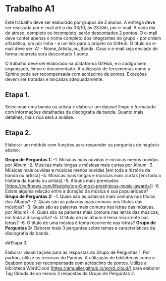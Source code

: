 # Trabalho A1
Este trabalho deve ser elaborado por grupos de 3 alunos.
A entrega deve ser realizada por e-mail até o dia 03/10, às 23:55h, por e-mail. A cada dia de atraso, completo ou incompleto, serão descontados 2 pontos.
O e-mail deve conter apenas o nome completo dos integrantes do grupo - por ordem alfabética, um por linha - e um link para o projeto no GitHub.
O título do e-mail deve ser: A1 - Nome_Artista_ou_Banda. Caso o e-mail seja enviado de forma incorreta será descontado 1 ponto.

O trabalho deve ser elaborado na plataforma GitHub, e o código bem organizado, limpo e documentado. A utilização de ferramentas como a Sphinx pode ser recompensada com acréscimo de pontos.
Exceções devem ser tratadas e lançadas adequadamente.

## Etapa 1.

Selecionar uma banda ou artista e elaborar um dataset limpo e formatado com informações detalhadas da discografia da banda. Quanto mais detalhes, mais rica será a análise.

## Etapa 2.

Elaborar um módulo com funções para responder as perguntas de negócio abaixo:

**Grupo de Perguntas 1:**
-1. Músicas mais ouvidas e músicas menos ouvidas por Álbum
-2. Músicas mais longas e músicas mais curtas por Álbum
-3. Músicas mais ouvidas e músicas menos ouvidas [em toda a história da banda ou artista]
-4. Músicas mais longas e músicas mais curtas [em toda a história da banda ou artista]
-5. Álbuns mais premiados [https://twiftnews.com/lifestyle/top-6-most-prestigious-music-awards/]
-6. Existe alguma relação entre a duração da música e sua popularidade?
**Grupo de Perguntas 2:**
-1. Quais são as palavras mais comuns nos títulos dos Álbuns?
-2. Quais são as palavras mais comuns nos títulos das músicas?
-3. Quais são as palavras mais comuns nas letras das músicas, por Álbum?
-4. Quais são as palavras mais comuns nas letras das músicas, em toda a discografia?
-5. O título de um álbum é tema recorrente nas letras?
-6. O título de uma música é tema recorrente nas letras?
**Grupo de Perguntas 3:**
Elaborar mais 3 perguntas sobre temas e características da discografia da banda.

##Etapa 3.

Elaborar visualizações para as respostas do Grupo de Perguntas 1. Por padrão, utilize os recursos do Pandas. A utilização de bibliotecas como o Seaborn pode ser recompensada com acréscimo de pontos.
Utilize a biblioteca WordCloud [https://amueller.github.io/word_cloud/] para elaborar Tag Clouds de ao menos 3 respostas do Grupo de Perguntas 2.